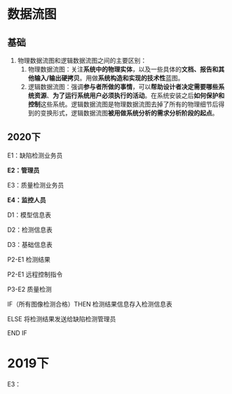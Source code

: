 # 数据流图

## 基础

1. 物理数据流图和逻辑数据流图之间的主要区别：
   1. 物理数据流图：关注**系统中的物理实体**，以及一些具体的**文档、报告和其他输入/输出硬拷贝**。用做**系统构造和实现的技术性**蓝图。
   2. 逻辑数据流图：强调**参与者所做的事情**，可以**帮助设计者决定需要哪些系统资源**、**为了运行系统用户必须执行的活动**。在系统安装之后**如何保护和控制**这些系统。逻辑数据流图是物理数据流图去掉了所有的物理细节后得到的变换形式，逻辑数据流图**被用做系统分析的需求分析阶段的起点**。

## 2020下

E1：缺陷检测业务员

**E2：管理员**

E3：质量检测业务员

**E4：监控人员**

D1：模型信息表

D2：检测信息表

D3：基础信息表

P2-E1 检测结果

P2-E1  远程控制指令

P3-E2   质量检测

IF（所有图像检测合格）THEN 检测结果信息存入检测信息表

ELSE 将检测结果发送给缺陷检测管理员

END IF

# 2019下

E3：